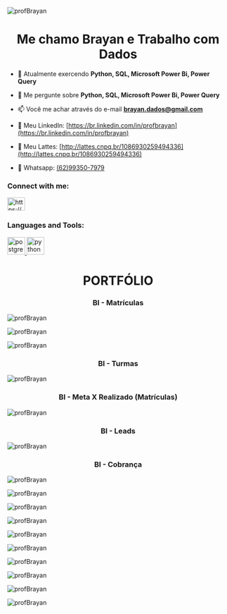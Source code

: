 <p><img align="center" src="https://github.com/profBrayan/ProfBrayan/blob/f18dde068c777803ff5170b45dc54617488900b1/qrcode_profBrayan.jpg" alt="profBrayan" /></p>
<h1 align="center">Me chamo Brayan e Trabalho com Dados</h1>

- 🌱 Atualmente exercendo **Python, SQL, Microsoft Power Bi, Power Query**

- 👋 Me pergunte sobre **Python, SQL, Microsoft Power Bi, Power Query**

- 📫 Você me achar através do e-mail **brayan.dados@gmail.com**

- 📄 Meu LinkedIn: [https://br.linkedin.com/in/profbrayan](https://br.linkedin.com/in/profbrayan) 

- 📄 Meu Lattes: [http://lattes.cnpq.br/1086930259494336](http://lattes.cnpq.br/1086930259494336)

- 💬 Whatsapp: [(62)99350-7979](https://api.whatsapp.com/send?phone=62993507979)

<h3 align="left">Connect with me:</h3>
<p align="left">
<a href="https://linkedin.com/in/https://br.linkedin.com/in/amoestudar" target="blank"><img align="center" src="https://raw.githubusercontent.com/rahuldkjain/github-profile-readme-generator/master/src/images/icons/Social/linked-in-alt.svg" alt="https://br.linkedin.com/in/amoestudar" height="30" width="40" /></a>
</p>

<h3 align="left">Languages and Tools:</h3>
<p align="left"> <a href="https://www.postgresql.org" target="_blank" rel="noreferrer"> <img src="https://raw.githubusercontent.com/devicons/devicon/master/icons/postgresql/postgresql-original-wordmark.svg" alt="postgresql" width="40" height="40"/> </a> <a href="https://www.python.org" target="_blank" rel="noreferrer"> <img src="https://raw.githubusercontent.com/devicons/devicon/master/icons/python/python-original.svg" alt="python" width="40" height="40"/> </a> </p>

<h1 align="center">PORTFÓLIO</h1>

<h3 align="center">BI - Matrículas</h3>
<p><img align="center" src="https://github.com/profBrayan/ProfBrayan/blob/main/BI%20-%20Relat%C3%B3rio%20Matr%C3%ADculas.jpg" alt="profBrayan" /></p>
<p><img align="center" src="https://github.com/profBrayan/ProfBrayan/blob/main/BI%20-%20Matr%C3%ADculas.jpg" alt="profBrayan" /></p>
<p><img align="center" src="https://github.com/profBrayan/ProfBrayan/blob/main/BI%20-%20Matr%C3%ADculas%202.jpg" alt="profBrayan" /></p>

<h3 align="center">BI - Turmas</h3>
<p><img align="center" src="https://github.com/profBrayan/ProfBrayan/blob/main/BI%20-%20Turmas.jpg" alt="profBrayan" /></p>

<h3 align="center">BI - Meta X Realizado (Matrículas)</h3>
<p><img align="center" src="https://github.com/profBrayan/ProfBrayan/blob/main/BI%20-%20Metas%20X%20Realizados%20de%20Matr%C3%ADculas.jpg" alt="profBrayan" /></p>

<h3 align="center">BI - Leads</h3>
<p><img align="center" src="https://github.com/profBrayan/ProfBrayan/blob/main/BI%20-%20Leads.jpg" alt="profBrayan" /></p>

<h3 align="center">BI - Cobrança</h3>
<p><img align="center" src="https://github.com/profBrayan/ProfBrayan/blob/main/BI%20-%20Inadimpl%C3%AAncia%20por%20Aging.jpg" alt="profBrayan" /></p>
<p><img align="center" src="https://github.com/profBrayan/ProfBrayan/blob/main/BI%20-%20Atrasos%20de%20Pagamento.jpg" alt="profBrayan" /></p>
<p><img align="center" src="https://github.com/profBrayan/ProfBrayan/blob/main/BI%20-%20Contatos%20e%20Negocia%C3%A7%C3%B5es.jpg" alt="profBrayan" /></p>
<p><img align="center" src="https://github.com/profBrayan/ProfBrayan/blob/main/BI%20-%20Inadimpl%C3%AAncia.jpg" alt="profBrayan" /></p>
<p><img align="center" src="https://github.com/profBrayan/ProfBrayan/blob/main/BI%20-%20Negocia%C3%A7%C3%B5es.jpg" alt="profBrayan" /></p>
<p><img align="center" src="https://github.com/profBrayan/ProfBrayan/blob/main/BI%20-%20Performance%20Operacional.jpg" alt="profBrayan" /></p>
<p><img align="center" src="https://github.com/profBrayan/ProfBrayan/blob/main/BI%20-%20Performance%20de%20Recupera%C3%A7%C3%A3o.jpg" alt="profBrayan" /></p>
<p><img align="center" src="https://github.com/profBrayan/ProfBrayan/blob/main/BI%20-%20Performance%20de%20Recupera%C3%A7%C3%A3o%20(Menu).jpg" alt="profBrayan" /></p>
<p><img align="center" src="https://github.com/profBrayan/ProfBrayan/blob/main/BI%20-%20Recebimentos.jpg" alt="profBrayan" /></p>
<p><img align="center" src="https://github.com/profBrayan/ProfBrayan/blob/main/BI%20-%20Relat%C3%B3rio%20Contas%20a%20Receber.jpg" alt="profBrayan" /></p>



